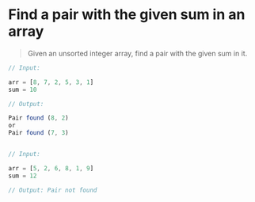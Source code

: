 # Find a pair with the given sum in an array

> Given an unsorted integer array, find a pair with the given sum in it.

```js
// Input:

arr = [8, 7, 2, 5, 3, 1]
sum = 10

// Output:

Pair found (8, 2)
or
Pair found (7, 3)


// Input:

arr = [5, 2, 6, 8, 1, 9]
sum = 12

// Output: Pair not found
```
